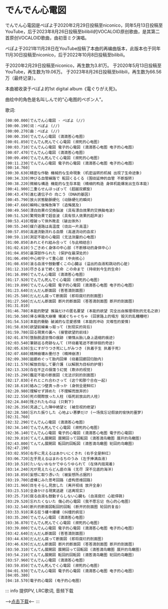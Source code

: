 # でんでん心電図

でんでん心電図是ペぽよ于2020年2月29日投稿至niconico，同年5月13日投稿至YouTube，后于2023年8月26日投稿至bilibili的VOCALOID原创歌曲，是其第二首原创VOCALOID歌曲，由初音ミク演唱。

ペぽよ于2021年11月28日在YouTube投稿了本曲的再编曲版本，此版本也于同年11月30日投稿至niconico，后于2022年10月8日投稿至bilibili。

于2020年2月29日投稿至niconico，再生数为3.81万。
于2020年5月13日投稿至YouTube，再生数为19.06万。
于2023年8月26日投稿至bilibili，再生数为66.56万（最终记录）。

本曲被收录于ペぽよ的1st digital album《電ぐりがえ死》。

曲绘中的角色是名叫しんで的“心电图的ペポン人”。

歌词:
```
[00:00.000]でんでん心電図 - ぺぽよ (//)
[00:00.190]词：ぺぽよ (//)
[00:00.270]曲：ぺぽよ (//)
[00:00.350]でんでん心電図 (滴滴答心电图)
[00:01.850]でんでん死んでく心電図 (濒死的心电图)
[00:03.710]でんでん心電図 電子的心電図 (滴滴答心电图 电子的心电图)
[00:07.470]でんでん心電図 (滴滴答心电图)
[00:09.490]でんでん死んでく心電図 (濒死的心电图)
[00:11.230]でんでん心電図 電子的心電図 (滴滴答心电图 电子的心电图)
[00:14.760]
[00:30.630]精密な作動 機械的な生命現象 (机密运转的机械 出现了生命迹象)
[00:34.320]伸びる血管線路で 転回くるくる (围绕延伸的血管 不断旋转)
[00:38.220]微細な構造 機能的な生存本能 (精细的构造 身体机能爆发出生存本能)
[00:41.900]二重らせんほっぽって (超越双螺旋)
[00:43.470]進む遺伝子の 向こう (DNA的基因)
[00:45.790]放火状態動脈硬化 (动脉硬化的瞬间)
[00:47.660]瞬時に後悔急降下 (追悔莫及)
[00:49.560]漂白効果の交換脳波 (具有漂白效果的交换脑电波)
[00:51.520]驚愕効果で超音波 (具有惊人效果的超声波)
[00:53.410]橙破って体外敗走 (破出体外)
[00:55.240]媒介道路は高温度 (烧出一片高温)
[00:57.050]高速流動流れる血漿 (高速流动的血浆)
[00:59.110]測定不能の心電図 (无法测量的心电图)
[01:00.850]あれとそれ組み合って (与此相结合)
[01:02.610]うごきめく身体の中心部 (不断移动的身体中心)
[01:04.850]最深部作られた (保护在最深处的)
[01:06.490]中心核守って重心部 (中央核心)
[01:08.650]滾る血液や鼓動響くこの心臓は (溢出的血液和跳动的心脏)
[01:12.310]尽きるまで続く生命 この命まで (持续到今生的生命)
[01:16.090]でんでん心電図 (滴滴答心电图)
[01:17.920]でんでん死んでく心電図 (濒死的心电图)
[01:19.890]でんでん心電図 電子的心電図 (滴滴答心电图 电子的心电图)
[01:23.640]だんだん断面図 (答答滴剖面图)
[01:25.580]だんだん腐って断面図 (即将腐烂的剖面图)
[01:27.560]だんだん断面図 断片的断面図 (答答滴剖面图 断开的剖面图)
[01:31.010]
[01:46.780]本能的野望 推論だけの匿名要望 (本能的欲望 完全出自推理得到的无名之欲)
[01:50.580]帰る帰路大崩壊 壊滅ぐちゃぐちゃ (回家路上的塌方 毁灭的乱糟糟吧)
[01:54.510]本能的衝動 破滅的な恋愛感情 (本能的冲动 灾难性的爱情)
[01:58.030]欲望前線乗っ取って (到现实的背后)
[01:59.780]回る現実の裏へ (接管欲望的前线)
[02:01.870]堕胎脱退怠惰の痕跡 (懒惰从胎儿身上退缩的痕迹)
[02:03.540]筆跡巡る奇跡なんて (环绕着笔迹不断徘徊的奇迹)
[02:05.630]生にすがりつき死にしがみつき (执着于生 执着于死)
[02:07.680]精神崩壊お墨付き (精神崩溃)
[02:09.380]廻廊めぐって胎内回帰 (绕着回廊回归胎内)
[02:11.570]解放目指して要介護 (以解脱为目标的护理)
[02:13.320]存在不正の揺蕩う幻覚 (欺诈的视觉)
[02:15.290]鑑定不能の断面図 (无法识别的剖面图)
[02:17.030]それとこれ合わさって (这个和那个合在一起)
[02:18.610]絡み二つ壁真っ赤っか (身侧全是鲜红)
[02:20.980]理解せず諦めた (不理解而放弃的)
[02:22.550]死の間際放った人柱 (临死前放出的人柱)
[02:24.840]残されたものは (只剩下)
[02:26.350]見過ごした陣中絶望と (被忽视的绝望)
[02:28.580]忘れた振りした 心地よい悪夢だけ (一场我忘记假装的愉快的噩梦)
[02:31.760]
[02:32.290]でんでん心電図 (滴滴答心电图)
[02:34.140]でんでん死んでく心電図 (濒死的心电图)
[02:36.140]でんでん心電図 電子的心電図 (滴滴答心电图 電子的心電図)
[02:39.810]てんてん展開図 展開回って回転図 (滴答滴鸟瞰图 展开的鸟瞰图)
[02:43.800]てんてん展開図 転回的回転図 (滴答滴鸟瞰图 轮回的鸟瞰图)
[02:47.190]
[03:02.950]右手に見えるはあかいにくきれ (右手全是鲜红)
[03:06.720]左手見えるはまわるちのうみ (左手捧满血液)
[03:10.510]たいないおなかでゆらりゆられて (在体内摇晃着)
[03:14.240]光が見えたらどん底の海 (无尽 深不见底的海洋)
[03:18.050]妄想に取り憑いた (被妄想所占据的)
[03:19.700]虚構じみた思考回路 (虚构思维回路)
[03:21.960]目をそらし見放した (离开视线 放开全身)
[03:23.510]全身かける現実逃避 (逃离现实)
[03:25.710]腐る血液も鼓動すらしない心臓も (血液腐烂 心脏停跳)
[03:29.520]忘れたくないた 傷心的心電図 (我不愿忘记 伤心的心电图)
[03:32.540]断片的断面図転回的回転 (断开的剖面图 轮回的复沓)
[03:33.910]来る狂う縷々縷縷 (纠缠的疯狂)
[03:35.200]でんでん心電図 (滴滴答心电图)
[03:36.870]でんでん死んでく心電図 (濒死的心电图)
[03:39.000]でんでん心電図 電子的心電図 (滴滴答心电图 电子的心电图)
[03:42.640]だんだん断面図 (答答滴剖面图)
[03:44.630]だんだん腐って断面図 (即将腐烂的剖面图)
[03:46.630]だんだん断面図 断片的断面図 (答答滴剖面图 断开的剖面图)
[03:50.310]てんてん展開図 展開回って回転図 (滴答滴鸟瞰图 展开的鸟瞰图)
[03:54.210]てんてん展開図 転回的回転図 (滴答滴鸟瞰图 轮回的鸟瞰图)
[03:57.960]でんでん心電図 (滴滴答心电图)
[03:59.850]でんでん死んでく心電図 (濒死的心电图)
[04:01.930]でんでん心電図 電子的心電図 (滴滴答心电图 电子的心电图)
[04:05.380]
[04:18.570]電子的心電図 (电子的心电图)
```

::: info
提供PV, LRC歌词, 音频下载

-->[点击下载](https://disk.sakuras.in/VOCALOID/%E3%81%BA%E3%81%BD%E3%82%88/%E3%81%A7%E3%82%93%E3%81%A7%E3%82%93%E5%BF%83%E9%9B%BB%E5%9B%B3)<--
:::
